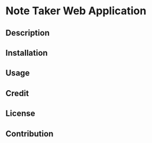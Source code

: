 # Note Taker Web Application

## Description

## Installation

## Usage

## Credit

## License

## Contribution